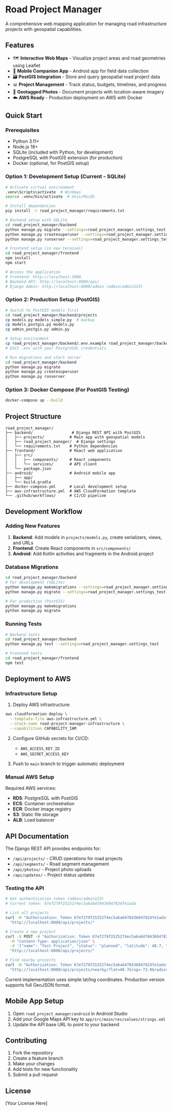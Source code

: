 # Road Project Manager

A comprehensive web mapping application for managing road infrastructure projects with geospatial capabilities.

## Features

- 🗺️ **Interactive Web Maps** - Visualize project areas and road geometries using Leaflet
- 📱 **Mobile Companion App** - Android app for field data collection
- 🗃️ **PostGIS Integration** - Store and query geospatial road project data
- 📊 **Project Management** - Track status, budgets, timelines, and progress
- 📸 **Geotagged Photos** - Document projects with location-aware imagery
- ☁️ **AWS Ready** - Production deployment on AWS with Docker

## Quick Start

### Prerequisites

- Python 3.11+
- Node.js 18+
- SQLite (included with Python, for development)
- PostgreSQL with PostGIS extension (for production)
- Docker (optional, for PostGIS setup)

### Option 1: Development Setup (Current - SQLite)

```bash
# Activate virtual environment
.venv\Scripts\activate  # Windows
source .venv/bin/activate  # Unix/MacOS

# Install dependencies
pip install -r road_project_manager/requirements.txt

# Backend setup with SQLite
cd road_project_manager/backend
python manage.py migrate --settings=road_project_manager.settings_test
python manage.py createsuperuser --settings=road_project_manager.settings_test
python manage.py runserver --settings=road_project_manager.settings_test

# Frontend setup (in new terminal)
cd road_project_manager/frontend
npm install
npm start

# Access the application
# Frontend: http://localhost:3000
# Backend API: http://localhost:8000/api/
# Django Admin: http://localhost:8000/admin (admin/admin123)
```

### Option 2: Production Setup (PostGIS)

```bash
# Switch to PostGIS models first
cd road_project_manager/backend/projects
cp models.py models_simple.py  # backup
cp models_postgis.py models.py
cp admin_postgis.py admin.py

# Setup environment
cp road_project_manager/backend/.env.example road_project_manager/backend/.env
# Edit .env with your PostgreSQL credentials

# Run migrations and start server
cd road_project_manager/backend
python manage.py migrate
python manage.py createsuperuser
python manage.py runserver
```

### Option 3: Docker Compose (For PostGIS Testing)

```bash
docker-compose up --build
```


## Project Structure

```
road_project_manager/
├── backend/                 # Django REST API with PostGIS
│   ├── projects/           # Main app with geospatial models
│   ├── road_project_manager/  # Django settings
│   └── requirements.txt    # Python dependencies
├── frontend/               # React web application
│   ├── src/
│   │   ├── components/     # React components
│   │   └── services/       # API client
│   └── package.json
├── android/                # Android mobile app
│   ├── app/
│   └── build.gradle
├── docker-compose.yml      # Local development setup
├── aws-infrastructure.yml  # AWS CloudFormation template
└── .github/workflows/      # CI/CD pipeline
```

## Development Workflow

### Adding New Features

1. **Backend**: Add models in `projects/models.py`, create serializers, views, and URLs
2. **Frontend**: Create React components in `src/components/`
3. **Android**: Add Kotlin activities and fragments in the Android project

### Database Migrations

```bash
cd road_project_manager/backend
# For development (SQLite)
python manage.py makemigrations --settings=road_project_manager.settings_test
python manage.py migrate --settings=road_project_manager.settings_test

# For production (PostGIS)
python manage.py makemigrations
python manage.py migrate
```

### Running Tests

```bash
# Backend tests
cd road_project_manager/backend
python manage.py test --settings=road_project_manager.settings_test

# Frontend tests
cd road_project_manager/frontend
npm test
```

## Deployment to AWS

### Infrastructure Setup

1. Deploy AWS infrastructure:
```bash
aws cloudformation deploy \
  --template-file aws-infrastructure.yml \
  --stack-name road-project-manager-infrastructure \
  --capabilities CAPABILITY_IAM
```

2. Configure GitHub secrets for CI/CD:
   - `AWS_ACCESS_KEY_ID`
   - `AWS_SECRET_ACCESS_KEY`

3. Push to `main` branch to trigger automatic deployment

### Manual AWS Setup

Required AWS services:
- **RDS**: PostgreSQL with PostGIS
- **ECS**: Container orchestration
- **ECR**: Docker image registry
- **S3**: Static file storage
- **ALB**: Load balancer

## API Documentation

The Django REST API provides endpoints for:

- `/api/projects/` - CRUD operations for road projects
- `/api/segments/` - Road segment management
- `/api/photos/` - Project photo uploads
- `/api/updates/` - Project status updates

### Testing the API

```bash
# Get authentication token (admin/admin123)
# Current token: 67ef279f2525274ec5a6a6470436047824fe1ada

# List all projects
curl -H "Authorization: Token 67ef279f2525274ec5a6a6470436047824fe1ada" \
  "http://localhost:8000/api/projects/"

# Create a new project
curl -X POST -H "Authorization: Token 67ef279f2525274ec5a6a6470436047824fe1ada" \
  -H "Content-Type: application/json" \
  -d '{"name": "Test Project", "status": "planned", "latitude": 40.7, "longitude": -73.9}' \
  "http://localhost:8000/api/projects/"

# Find nearby projects
curl -H "Authorization: Token 67ef279f2525274ec5a6a6470436047824fe1ada" \
  "http://localhost:8000/api/projects/nearby/?lat=40.7&lng=-73.9&radius=50"
```

Current implementation uses simple lat/lng coordinates. Production version supports full GeoJSON format.

## Mobile App Setup

1. Open `road_project_manager/android` in Android Studio
2. Add your Google Maps API key to `app/src/main/res/values/strings.xml`
3. Update the API base URL to point to your backend

## Contributing

1. Fork the repository
2. Create a feature branch
3. Make your changes
4. Add tests for new functionality
5. Submit a pull request

## License

[Your License Here]